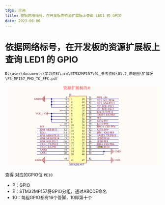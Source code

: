 ```yaml
---
tags: 应用
title: 依据网络标号，在开发板的资源扩展板上查询 LED1 的 GPIO
date: 2023-06-06
---
```

# 依据网络标号，在开发板的资源扩展板上查询 LED1 的 GPIO

```url
D:\user\documents\学习资料\arm\STM32MP157\01_参考资料\01.2_原理图\扩展板\FS_MP157_PHD_TO_FFC.pdf
```

![](assets/20230606220002060.png)

查得 对应的GPIO位 `PE10`

- P：GPIO
- E：STM32MP157将GPIO分组，通过ABCDE命名
- 10：每组GPIO都有16个管脚，10即第十个